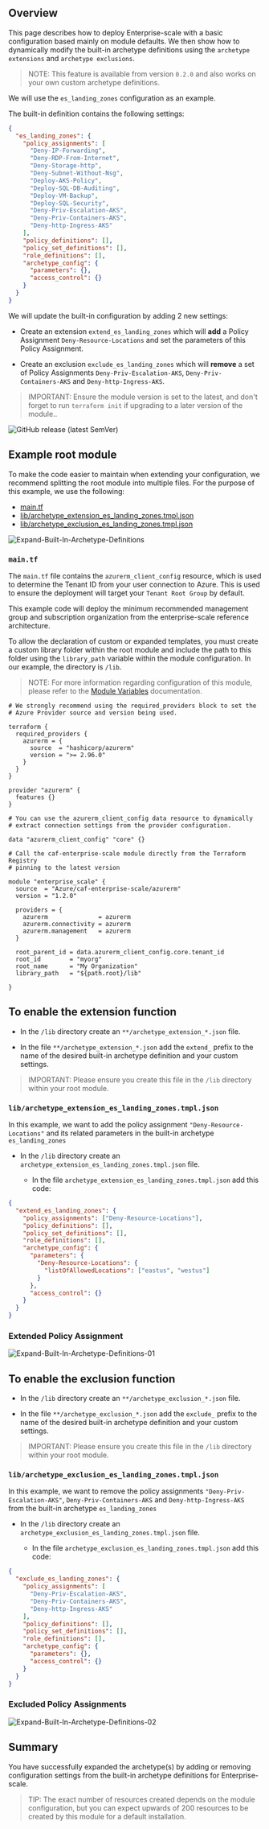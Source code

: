 ## Overview

This page describes how to deploy Enterprise-scale with a basic configuration based mainly on module defaults.
We then show how to dynamically modify the built-in archetype definitions using the `archetype extensions` and `archetype exclusions`.

> NOTE: This feature is available from version `0.2.0` and also works on your own custom archetype definitions.

We will use the `es_landing_zones` configuration as an example.

The built-in definition contains the following settings:

```json
{
  "es_landing_zones": {
    "policy_assignments": [
      "Deny-IP-Forwarding",
      "Deny-RDP-From-Internet",
      "Deny-Storage-http",
      "Deny-Subnet-Without-Nsg",
      "Deploy-AKS-Policy",
      "Deploy-SQL-DB-Auditing",
      "Deploy-VM-Backup",
      "Deploy-SQL-Security",
      "Deny-Priv-Escalation-AKS",
      "Deny-Priv-Containers-AKS",
      "Deny-http-Ingress-AKS"
    ],
    "policy_definitions": [],
    "policy_set_definitions": [],
    "role_definitions": [],
    "archetype_config": {
      "parameters": {},
      "access_control": {}
    }
  }
}
```

We will update the built-in configuration by adding 2 new settings:

- Create an extension `extend_es_landing_zones` which will **add** a Policy Assignment `Deny-Resource-Locations` and set the parameters of this Policy Assignment.

- Create an exclusion `exclude_es_landing_zones` which will **remove** a set of Policy Assignments `Deny-Priv-Escalation-AKS`, `Deny-Priv-Containers-AKS` and `Deny-http-Ingress-AKS`.

> IMPORTANT: Ensure the module version is set to the latest, and don't forget to run `terraform init` if upgrading to a later version of the module..

![GitHub release (latest SemVer)](https://img.shields.io/github/v/release/Azure/terraform-azurerm-caf-enterprise-scale?style=flat&logo=github)

## Example root module

To make the code easier to maintain when extending your configuration, we recommend splitting the root module into multiple files.
For the purpose of this example, we use the following:

- [main.tf](#maintf)
- [lib/archetype_extension_es_landing_zones.tmpl.json](#libarchetype_extension_es_landing_zonestmpljson)
- [lib/archetype_exclusion_es_landing_zones.tmpl.json](#libarchetype_exclusion_es_landing_zonestmpljson)

![Expand-Built-In-Archetype-Definitions](./media/examples-expand-built-in-archetype-definitions.png)

### `main.tf`

The `main.tf` file contains the `azurerm_client_config` resource, which is used to determine the Tenant ID from your user connection to Azure.
This is used to ensure the deployment will target your `Tenant Root Group` by default.

This example code will deploy the minimum recommended management group and subscription organization from the enterprise-scale reference architecture.

To allow the declaration of custom or expanded templates, you must create a custom library folder within the root module and include the path to this folder using the `library_path` variable within the module configuration.
In our example, the directory is `/lib`.

> NOTE: For more information regarding configuration of this module, please refer to the [Module Variables](./%5BUser-Guide%5D-Module-Variables) documentation.

```hcl
# We strongly recommend using the required_providers block to set the
# Azure Provider source and version being used.

terraform {
  required_providers {
    azurerm = {
      source  = "hashicorp/azurerm"
      version = ">= 2.96.0"
    }
  }
}

provider "azurerm" {
  features {}
}

# You can use the azurerm_client_config data resource to dynamically
# extract connection settings from the provider configuration.

data "azurerm_client_config" "core" {}

# Call the caf-enterprise-scale module directly from the Terraform Registry
# pinning to the latest version

module "enterprise_scale" {
  source  = "Azure/caf-enterprise-scale/azurerm"
  version = "1.2.0"

  providers = {
    azurerm              = azurerm
    azurerm.connectivity = azurerm
    azurerm.management   = azurerm
  }

  root_parent_id = data.azurerm_client_config.core.tenant_id
  root_id        = "myorg"
  root_name      = "My Organization"
  library_path   = "${path.root}/lib"

}

```

## To enable the extension function

- In the `/lib` directory create an `**/archetype_extension_*.json` file.

- In the file `**/archetype_extension_*.json` add the `extend_` prefix to the name of the desired built-in archetype definition and your custom settings.

> IMPORTANT: Please ensure you create this file in the `/lib` directory within your root module.

### `lib/archetype_extension_es_landing_zones.tmpl.json`

In this example, we want to add the policy assignment `"Deny-Resource-Locations"` and its related parameters in the built-in archetype `es_landing_zones`

- In the `/lib` directory create an `archetype_extension_es_landing_zones.tmpl.json` file.

  - In the file `archetype_extension_es_landing_zones.tmpl.json` add this code:

```json
{
  "extend_es_landing_zones": {
    "policy_assignments": ["Deny-Resource-Locations"],
    "policy_definitions": [],
    "policy_set_definitions": [],
    "role_definitions": [],
    "archetype_config": {
      "parameters": {
        "Deny-Resource-Locations": {
          "listOfAllowedLocations": ["eastus", "westus"]
        }
      },
      "access_control": {}
    }
  }
}
```

### Extended Policy Assignment

![Expand-Built-In-Archetype-Definitions-01](./media/examples-expand-built-in-archetype-definitions-01.png)

## To enable the exclusion function

- In the `/lib` directory create an `**/archetype_exclusion_*.json` file.

- In the file `**/archetype_exclusion_*.json` add the `exclude_` prefix to the name of the desired built-in archetype definition and your custom settings.

> IMPORTANT: Please ensure you create this file in the `/lib` directory within your root module.

### `lib/archetype_exclusion_es_landing_zones.tmpl.json`

In this example, we want to remove the policy assignments `"Deny-Priv-Escalation-AKS"`, `Deny-Priv-Containers-AKS` and `Deny-http-Ingress-AKS` from the built-in archetype `es_landing_zones`

- In the `/lib` directory create an `archetype_exclusion_es_landing_zones.tmpl.json` file.

  - In the file `archetype_exclusion_es_landing_zones.tmpl.json` add this code:

```json
{
  "exclude_es_landing_zones": {
    "policy_assignments": [
      "Deny-Priv-Escalation-AKS",
      "Deny-Priv-Containers-AKS",
      "Deny-http-Ingress-AKS"
    ],
    "policy_definitions": [],
    "policy_set_definitions": [],
    "role_definitions": [],
    "archetype_config": {
      "parameters": {},
      "access_control": {}
    }
  }
}
```

### Excluded Policy Assignments

![Expand-Built-In-Archetype-Definitions-02](./media/examples-expand-built-in-archetype-definitions-02.png)


## Summary

You have successfully expanded the archetype(s) by adding or removing configuration settings from the built-in archetype definitions for Enterprise-scale.

> TIP: The exact number of resources created depends on the module configuration, but you can expect upwards of 200 resources to be created by this module for a default installation.
